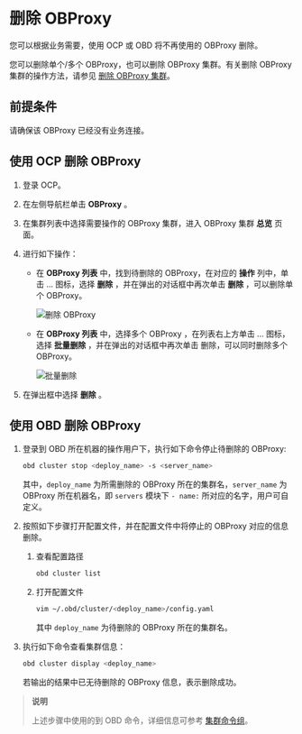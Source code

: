 # 删除 OBProxy

您可以根据业务需要，使用 OCP 或 OBD 将不再使用的 OBProxy 删除。

您可以删除单个/多个 OBProxy，也可以删除 OBProxy 集群。有关删除 OBProxy 集群的操作方法，请参见 [删除 OBProxy 集群](../2.manage-the-obproxy-cluster/3.delete-the-OBProxy-cluster.md)。

## 前提条件

请确保该 OBProxy 已经没有业务连接。

## 使用 OCP 删除 OBProxy

1. 登录 OCP。

2. 在左侧导航栏单击 **OBProxy** 。

3. 在集群列表中选择需要操作的 OBProxy 集群，进入 OBProxy 集群 **总览** 页面。

4. 进行如下操作：

   * 在 **OBProxy 列表** 中，找到待删除的 OBProxy，在对应的 **操作** 列中，单击 ... 图标，选择 **删除** ，并在弹出的对话框中再次单击 **删除** ，可以删除单个 OBProxy。

      ![删除 OBProxy](http://icms-x-dita.oss-cn-zhangjiakou.aliyuncs.com/xdita-output/zh-CN/task15904357/images/p204480.png?Expires=7258125492&OSSAccessKeyId=LTAIJfoPL6wmrirR&Signature=acrTYsqwvdsW91LX5ltzKQXTWro%3D)

   * 在 **OBProxy 列表** 中，选择多个 OBProxy ，在列表右上方单击 ... 图标，选择 **批量删除** ，并在弹出的对话框中再次单击 删除，可以同时删除多个 OBProxy。

      ![批量删除](http://icms-x-dita.oss-cn-zhangjiakou.aliyuncs.com/xdita-output/zh-CN/task15904357/images/p204485.png?Expires=7258125492&OSSAccessKeyId=LTAIJfoPL6wmrirR&Signature=qLwyEVRp4XGEU9IJ9EniqbFGcM0%3D)

5. 在弹出框中选择 **删除** 。

## 使用 OBD 删除 OBProxy

1. 登录到 OBD 所在机器的操作用户下，执行如下命令停止待删除的 OBProxy:

   ```bash
   obd cluster stop <deploy_name> -s <server_name>
   ```

   其中，`deploy_name` 为所需删除的 OBProxy 所在的集群名，`server_name` 为 OBProxy 所在机器名，即 `servers` 模块下 `- name:` 所对应的名字，用户可自定义。

2. 按照如下步骤打开配置文件，并在配置文件中将停止的 OBProxy 对应的信息删除。

   1. 查看配置路径

      ```bash
      obd cluster list
      ```

   2. 打开配置文件

      ```bash
      vim ~/.obd/cluster/<deploy_name>/config.yaml
      ```

      其中 `deploy_name` 为待删除的 OBProxy 所在的集群名。

3. 执行如下命令查看集群信息：

   ```bash
   obd cluster display <deploy_name>
   ```

   若输出的结果中已无待删除的 OBProxy 信息，表示删除成功。

> **说明**
>
> 上述步骤中使用的到 OBD 命令，详细信息可参考 [集群命令组](https://open.oceanbase.com/docs/obd-cn/V1.3.3/10000000000182177)。
